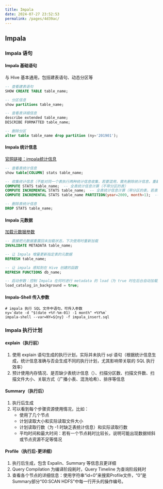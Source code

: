 ```yaml
---
title: Impala
date: 2024-07-27 23:52:53
permalink: /pages/4d39ac/
---
```

## Impala

### Impala 语句

#### Impala 基础语句

与 Hive 基本通用，包括建表语句、动态分区等  

```sql
-- 查看建表语句
SHOW CREATE TABLE table_name;

-- 分区信息
show partitions table_name;

-- 查看表详细信息
describe extended table_name;
DESCRIBE FORMATTED table_name;

-- 删除分区
alter table table_name drop partition (ny='201901');
```

#### Impala 统计信息

[官网链接：impala统计信息](https://impala.apache.org/docs/build/html/topics/impala_compute_stats.html)  

```sql
-- 查看表统计信息
show table[COLUMN] stats table_name;

-- 收集统计信息（不能对同一个表执行两种统计信息收集，若要混用，需先删除统计信息，重新收集）
COMPUTE STATS table_name;  -- 全表统计信息计算（不带分区的表）
COMPUTE INCREMENTAL STATS table_name;  -- 全表统计信息计算（带分区的表，若表实际未分区则实际执行 COMPUTE STATS）
COMPUTE INCREMENTAL STATS table_name PARTITION(year=2009, month>1);  -- 分区统计信息计算

-- 删除表统计信息
DROP STATS table_name;
```

#### Impala 元数据


[加载元数据参数](https://impala.apache.org/docs/build/html/topics/impala_config_options.html)  

```sql
-- 直接把元数据重置回未加载状态，下次使用时重新加载
INVALIDATE METADATA table_name;

-- 让 Impala 增量更新指定表的元数据
REFRESH table_name;

-- 让 impala 感知到在 Hive 创建的函数
REFRESH FUNCTIONS db_name;

-- 启动参数：控制 Impala 在何时进行 metadata 的 load（为 true 时在后台自动加载元数据：缺点是元数据常驻内存，比较占用内存，优点是不用在查询时加载元数据）
load_catalog_in_background = true;
```

#### Impala-Shell 传入参数

```shell
# impala 执行 SQL 文件中语句，可传入参数
ny=`date -d "$(date +%Y-%m-01) -1 month" +%Y%m`
impala-shell --var=NY=${ny} -f impala_insert.sql
```

### Impala 执行计划

#### explain（执行前）

1. 使用 explain 语句生成的执行计划，实际并未执行 sql 语句（根据统计信息生成，统计信息准确与否会生成不同的执行计划，尤其影响带关联的 SQL 执行效率）  
2. 预计使用内存情况、是否缺少表统计信息（）、扫描分区数、扫描文件数、扫描文件大小、关联方式（广播小表、混洗哈希）、排序等信息  

#### Summary（执行后）

1. 执行后生成  
2. 可以看到每个步骤资源使用情况，比如：  
   - 使用了几个节点  
   - 计划读取大小和实际读取文件大小  
   - 计划读取行数（为 -1 时缺乏表统计信息）和实际读取行数  
   - 平均时间和最大时间：若有一个节点耗时比较长，说明可能出现数据倾斜或节点资源不足等情况  

#### Profile（执行后-更详细）

1. 执行后生成，包含 Expalin、Summary 等信息且更详细  
2. Query Compilation 为编译阶段耗时，Query Timeline 为查询阶段耗时
3. 查看各个节点的详细信息：使用字符串“id=0”来搜索Profile文件，“0”是Summary部分“00:SCAN HDFS”中每一行开头的操作编号。

